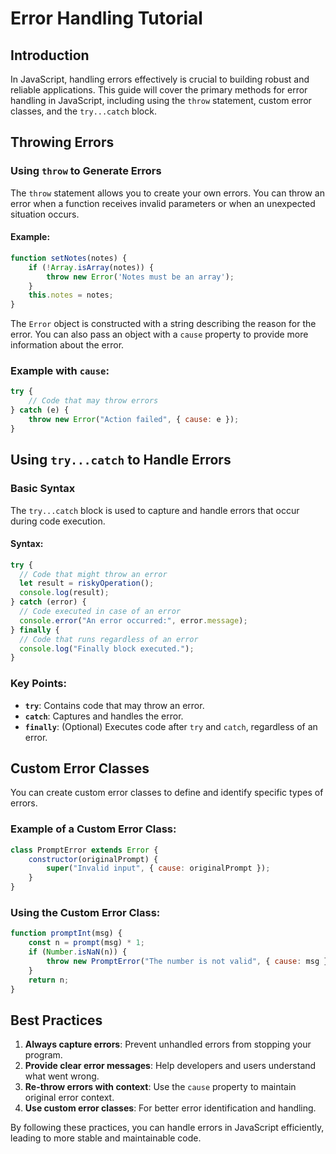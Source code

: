 # Error Handling Tutorial

## Introduction
In JavaScript, handling errors effectively is crucial to building robust and reliable applications. This guide will cover the primary methods for error handling in JavaScript, including using the `throw` statement, custom error classes, and the `try...catch` block.

## Throwing Errors

### Using `throw` to Generate Errors
The `throw` statement allows you to create your own errors. You can throw an error when a function receives invalid parameters or when an unexpected situation occurs.

#### Example:
```javascript
function setNotes(notes) {
    if (!Array.isArray(notes)) {
        throw new Error('Notes must be an array');
    }
    this.notes = notes;
}
```
The `Error` object is constructed with a string describing the reason for the error. You can also pass an object with a `cause` property to provide more information about the error.

### Example with `cause`:
```javascript
try {
    // Code that may throw errors
} catch (e) {
    throw new Error("Action failed", { cause: e });
}
```

## Using `try...catch` to Handle Errors

### Basic Syntax
The `try...catch` block is used to capture and handle errors that occur during code execution.

#### Syntax:
```javascript
try {
  // Code that might throw an error
  let result = riskyOperation();
  console.log(result);
} catch (error) {
  // Code executed in case of an error
  console.error("An error occurred:", error.message);
} finally {
  // Code that runs regardless of an error
  console.log("Finally block executed.");
}
```

### Key Points:
- **`try`**: Contains code that may throw an error.
- **`catch`**: Captures and handles the error.
- **`finally`**: (Optional) Executes code after `try` and `catch`, regardless of an error.

## Custom Error Classes

You can create custom error classes to define and identify specific types of errors.

### Example of a Custom Error Class:
```javascript
class PromptError extends Error {
    constructor(originalPrompt) {
        super("Invalid input", { cause: originalPrompt });
    }
}
```

### Using the Custom Error Class:
```javascript
function promptInt(msg) {
    const n = prompt(msg) * 1;
    if (Number.isNaN(n)) {
        throw new PromptError("The number is not valid", { cause: msg });
    }
    return n;
}
```

## Best Practices
1. **Always capture errors**: Prevent unhandled errors from stopping your program.
2. **Provide clear error messages**: Help developers and users understand what went wrong.
3. **Re-throw errors with context**: Use the `cause` property to maintain original error context.
4. **Use custom error classes**: For better error identification and handling.

By following these practices, you can handle errors in JavaScript efficiently, leading to more stable and maintainable code.

